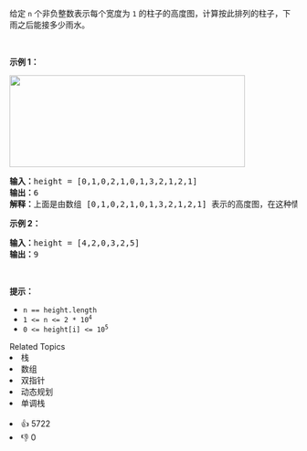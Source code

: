 <p>给定&nbsp;<code>n</code> 个非负整数表示每个宽度为 <code>1</code> 的柱子的高度图，计算按此排列的柱子，下雨之后能接多少雨水。</p>

<p>&nbsp;</p>

<p><strong>示例 1：</strong></p>

<p><img src="https://assets.leetcode-cn.com/aliyun-lc-upload/uploads/2018/10/22/rainwatertrap.png" style="height: 161px; width: 412px;" /></p>

<pre>
<strong>输入：</strong>height = [0,1,0,2,1,0,1,3,2,1,2,1]
<strong>输出：</strong>6
<strong>解释：</strong>上面是由数组 [0,1,0,2,1,0,1,3,2,1,2,1] 表示的高度图，在这种情况下，可以接 6 个单位的雨水（蓝色部分表示雨水）。 
</pre>

<p><strong>示例 2：</strong></p>

<pre>
<strong>输入：</strong>height = [4,2,0,3,2,5]
<strong>输出：</strong>9
</pre>

<p>&nbsp;</p>

<p><strong>提示：</strong></p>

<ul> 
 <li><code>n == height.length</code></li> 
 <li><code>1 &lt;= n &lt;= 2 * 10<sup>4</sup></code></li> 
 <li><code>0 &lt;= height[i] &lt;= 10<sup>5</sup></code></li> 
</ul>

<div><div>Related Topics</div><div><li>栈</li><li>数组</li><li>双指针</li><li>动态规划</li><li>单调栈</li></div></div><br><div><li>👍 5722</li><li>👎 0</li></div>